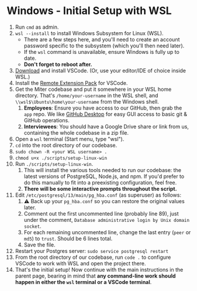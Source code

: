 # Windows - Initial Setup with WSL

1. Run `cmd` as admin.
2. `wsl --install` to install Windows Subsystem for Linux (WSL).
    - There are a few steps here, and you'll need to create an account password specific to the subsystem (which you'll then need later).
    - If the `wsl` command is unavailable, ensure Windows is fully up to date.
    - **Don't forget to reboot after.**
3. [Download](https://code.visualstudio.com/Download) and install VSCode. (Or, use your editor/IDE of choice inside WSL.)
4. Install the [Remote Extension Pack](https://marketplace.visualstudio.com/items?itemName=ms-vscode-remote.vscode-remote-extensionpack) for VSCode.
5. Get the Miter codebase and put it somewhere in your WSL home directory. That's `/home/your-username` in the WSL shell, and `\\wsl$\Ubuntu\home\your-username` from the Windows shell.
    1. **Employees**: Ensure you have access to our GitHub, then grab the `app` repo. We like [GitHub Desktop](https://desktop.github.com/) for easy GUI access to basic git & GitHub operations.
    2. **Interviewees**: You should have a Google Drive share or link from us, containing the whole codebase in a zip file.
6. Open a `wsl` terminal (Start menu, type "wsl").
7. `cd` into the root directory of our codebase.
8. `sudo chown -R <your WSL username> .`
9. `chmod u+x ./scripts/setup-linux-win`
10. Run `./scripts/setup-linux-win`. 
    1. This will install the various tools needed to run our codebase: the latest versions of PostgreSQL, Node.js, and npm. If you'd prefer to do this manually to fit into a preexisting configuration, feel free.
    2. **There will be some interactive prompts throughout the script.**
11. Edit `/etc/postgresql/13/main/pg_hba.conf` (as superuser) as follows:
    1. ⚠️ Back up your `pg_hba.conf` so you can restore the original values later.
    2. Comment out the first uncommented line (probably line 89), just under the comment, `Database administrative login by Unix domain socket`.
    3. For each remaining uncommented line, change the last entry (`peer` or `md5`) to `trust`. Should be 6 lines total.
    4. Save the file.
12. Restart your Postgres server: `sudo service postgresql restart`
13. From the root directory of our codebase, run `code .` to configure VSCode to work with WSL and open the project there.
14. That's the initial setup! Now continue with the main instructions in the parent page, bearing in mind that **any command-line work should happen in either the `wsl` terminal or a VSCode terminal**.